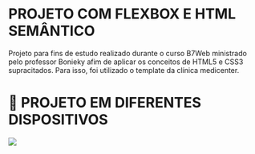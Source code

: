 # PROJETO COM FLEXBOX E HTML SEMÂNTICO

<p>Projeto para fins de estudo realizado durante o curso B7Web ministrado pelo professor Bonieky afim de aplicar os conceitos de HTML5 e CSS3 supracitados. Para isso, foi utilizado o template da clínica medicenter.</p>

#  PROJETO EM DIFERENTES DISPOSITIVOS

<img src="Responsividade.gif"/>
